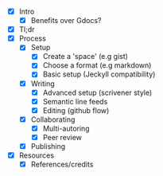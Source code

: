 * [x] Intro
    * [x] Benefits over Gdocs?
* [x] Tl;dr
* [x] Process
  * [x] Setup
      * [x] Create a 'space' (e.g gist)
      * [x] Choose a format (e.g markdown)
      * [x] Basic setup (Jeckyll compatibility)
  * [x] Writing
    * [x] Advanced setup (scrivener style)
    * [x] Semantic line feeds
    * [x] Editing (github flow)
  * [x] Collaborating
    * [x] Multi-autoring
    * [x] Peer review
  * [x] Publishing
* [x] Resources
  * [x] References/credits
